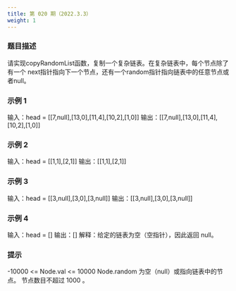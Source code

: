 ```yaml
---
title: 第 020 期（2022.3.3）
weight: 1
---
```


### 题目描述

请实现copyRandomList函数，复制一个复杂链表。在复杂链表中，每个节点除了有一个 next指针指向下一个节点，还有一个random指针指向链表中的任意节点或者null。



### 示例 1

输入：head = [[7,null],[13,0],[11,4],[10,2],[1,0]]
输出：[[7,null],[13,0],[11,4],[10,2],[1,0]]

### 示例 2

输入：head = [[1,1],[2,1]]
输出：[[1,1],[2,1]]

### 示例 3

输入：head = [[3,null],[3,0],[3,null]]
输出：[[3,null],[3,0],[3,null]]

### 示例 4

输入：head = []
输出：[]
解释：给定的链表为空（空指针），因此返回 null。

### 提示

-10000 <= Node.val <= 10000
Node.random 为空（null）或指向链表中的节点。
节点数目不超过 1000 。